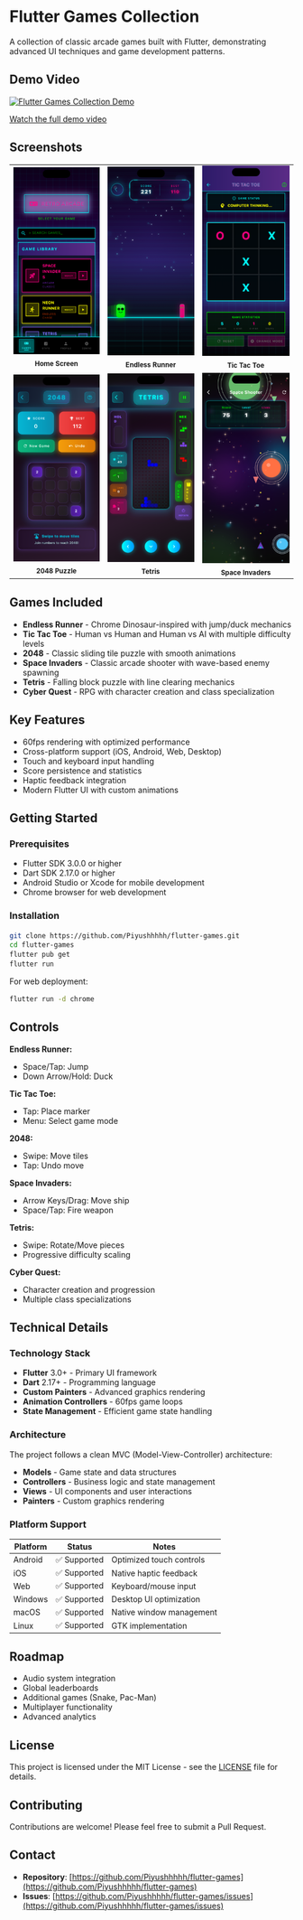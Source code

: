 # Flutter Games Collection

A collection of classic arcade games built with Flutter, demonstrating advanced UI techniques and game development patterns.

## Demo Video

[![Flutter Games Collection Demo](https://img.youtube.com/vi/TteFxaHuaSI/maxresdefault.jpg)](https://www.youtube.com/watch?v=TteFxaHuaSI)

[Watch the full demo video](https://www.youtube.com/watch?v=TteFxaHuaSI)

## Screenshots

<div align="center">
  <table>
    <tr>
      <td align="center">
        <img src="assets/home.png" alt="Home Screen" width="200"/>
        <br/>
        <sub><b>Home Screen</b></sub>
      </td>
      <td align="center">
        <img src="assets/endless_runner.png" alt="Endless Runner" width="200"/>
        <br/>
        <sub><b>Endless Runner</b></sub>
      </td>
      <td align="center">
        <img src="assets/tic_tac_toe.png" alt="Tic Tac Toe" width="200"/>
        <br/>
        <sub><b>Tic Tac Toe</b></sub>
      </td>
    </tr>
    <tr>
      <td align="center">
        <img src="assets/2048.png" alt="2048" width="200"/>
        <br/>
        <sub><b>2048 Puzzle</b></sub>
      </td>
      <td align="center">
        <img src="assets/tetris.png" alt="Tetris" width="200"/>
        <br/>
        <sub><b>Tetris</b></sub>
      </td>
      <td align="center">
        <img src="assets/space_invade_play.png" alt="Space Invaders" width="200"/>
        <br/>
        <sub><b>Space Invaders</b></sub>
      </td>
    </tr>
  </table>
</div>

## Games Included

- **Endless Runner** - Chrome Dinosaur-inspired with jump/duck mechanics
- **Tic Tac Toe** - Human vs Human and Human vs AI with multiple difficulty levels
- **2048** - Classic sliding tile puzzle with smooth animations
- **Space Invaders** - Classic arcade shooter with wave-based enemy spawning
- **Tetris** - Falling block puzzle with line clearing mechanics
- **Cyber Quest** - RPG with character creation and class specialization

## Key Features

- 60fps rendering with optimized performance
- Cross-platform support (iOS, Android, Web, Desktop)
- Touch and keyboard input handling
- Score persistence and statistics
- Haptic feedback integration
- Modern Flutter UI with custom animations


## Getting Started

### Prerequisites

- Flutter SDK 3.0.0 or higher
- Dart SDK 2.17.0 or higher
- Android Studio or Xcode for mobile development
- Chrome browser for web development

### Installation

```bash
git clone https://github.com/Piyushhhhh/flutter-games.git
cd flutter-games
flutter pub get
flutter run
```

For web deployment:
```bash
flutter run -d chrome
```

## Controls

**Endless Runner:**
- Space/Tap: Jump
- Down Arrow/Hold: Duck

**Tic Tac Toe:**
- Tap: Place marker
- Menu: Select game mode

**2048:**
- Swipe: Move tiles
- Tap: Undo move

**Space Invaders:**
- Arrow Keys/Drag: Move ship
- Space/Tap: Fire weapon

**Tetris:**
- Swipe: Rotate/Move pieces
- Progressive difficulty scaling

**Cyber Quest:**
- Character creation and progression
- Multiple class specializations


## Technical Details

### Technology Stack

- **Flutter** 3.0+ - Primary UI framework
- **Dart** 2.17+ - Programming language
- **Custom Painters** - Advanced graphics rendering
- **Animation Controllers** - 60fps game loops
- **State Management** - Efficient game state handling

### Architecture

The project follows a clean MVC (Model-View-Controller) architecture:

- **Models** - Game state and data structures
- **Controllers** - Business logic and state management
- **Views** - UI components and user interactions
- **Painters** - Custom graphics rendering

### Platform Support

| Platform | Status | Notes |
|----------|--------|-------|
| Android | ✅ Supported | Optimized touch controls |
| iOS | ✅ Supported | Native haptic feedback |
| Web | ✅ Supported | Keyboard/mouse input |
| Windows | ✅ Supported | Desktop UI optimization |
| macOS | ✅ Supported | Native window management |
| Linux | ✅ Supported | GTK implementation |

## Roadmap

- Audio system integration
- Global leaderboards
- Additional games (Snake, Pac-Man)
- Multiplayer functionality
- Advanced analytics

## License

This project is licensed under the MIT License - see the [LICENSE](LICENSE) file for details.

## Contributing

Contributions are welcome! Please feel free to submit a Pull Request.

## Contact

- **Repository**: [https://github.com/Piyushhhhh/flutter-games](https://github.com/Piyushhhhh/flutter-games)
- **Issues**: [https://github.com/Piyushhhhh/flutter-games/issues](https://github.com/Piyushhhhh/flutter-games/issues)

